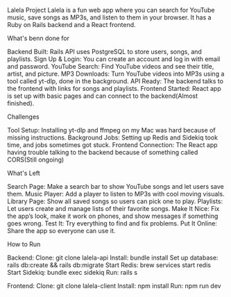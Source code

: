 Lalela Project
Lalela is a fun web app where you can search for YouTube music, save songs as MP3s, and listen to them in your browser. It has a Ruby on Rails backend and a React frontend.

What's benn done for

Backend Built: Rails API uses PostgreSQL to store users, songs, and playlists.
Sign Up & Login: You can create an account and log in with email and password.
YouTube Search: Find YouTube videos and see their title, artist, and picture.
MP3 Downloads: Turn YouTube videos into MP3s using a tool called yt-dlp, done in the background.
API Ready: The backend talks to the frontend with links for songs and playlists.
Frontend Started: React app is set up with basic pages and can connect to the backend(Almost finished).

Challenges

Tool Setup: Installing yt-dlp and ffmpeg on my Mac was hard because of missing instructions.
Background Jobs: Setting up Redis and Sidekiq took time, and jobs sometimes got stuck.
Frontend Connection: The React app having trouble talking to the backend because of something called CORS(Still ongoing)

What's Left

Search Page: Make a search bar to show YouTube songs and let users save them.
Music Player: Add a player to listen to MP3s with cool moving visuals.
Library Page: Show all saved songs so users can pick one to play.
Playlists: Let users create and manage lists of their favorite songs.
Make It Nice: Fix the app’s look, make it work on phones, and show messages if something goes wrong.
Test It: Try everything to find and fix problems.
Put It Online: Share the app so everyone can use it.

How to Run

Backend:
Clone: git clone lalela-api
Install: bundle install
Set up database: rails db:create && rails db:migrate
Start Redis: brew services start redis
Start Sidekiq: bundle exec sidekiq
Run: rails s


Frontend:
Clone: git clone lalela-client
Install: npm install
Run: npm run dev

